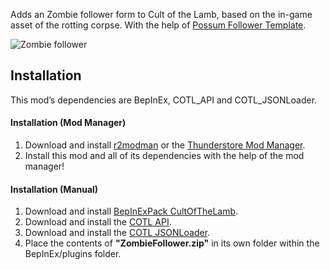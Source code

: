 Adds an Zombie follower form to Cult of the Lamb, based on the in-game asset of the rotting corpse.
With the help of [Possum Follower Template](https://cult-of-the-lamb.thunderstore.io/package/KellyBetty/PossumFollower/).

![Zombie follower](https://imgur.com/a/ZTzehmG)

## Installation
This mod’s dependencies are BepInEx, COTL_API and COTL_JSONLoader.

#### Installation (Mod Manager)
1. Download and install [r2modman](https://thunderstore.io/package/ebkr/r2modman/) or the [Thunderstore Mod Manager](https://www.overwolf.com/app/Thunderstore-Thunderstore_Mod_Manager).
2. Install this mod and all of its dependencies with the help of the mod manager! 

#### Installation (Manual)
1. Download and install [BepInExPack CultOfTheLamb](https://cult-of-the-lamb.thunderstore.io/package/BepInEx/BepInExPack_CultOfTheLamb/).
2. Download and install the [COTL API](https://cult-of-the-lamb.thunderstore.io/package/xhayper/COTL_API/).
3. Download and install the [COTL JSONLoader](https://cult-of-the-lamb.thunderstore.io/package/KellyBetty/COTL_JSONLoader/).
4. Place the contents of **"ZombieFollower.zip"** in its own folder within the BepInEx/plugins folder.

